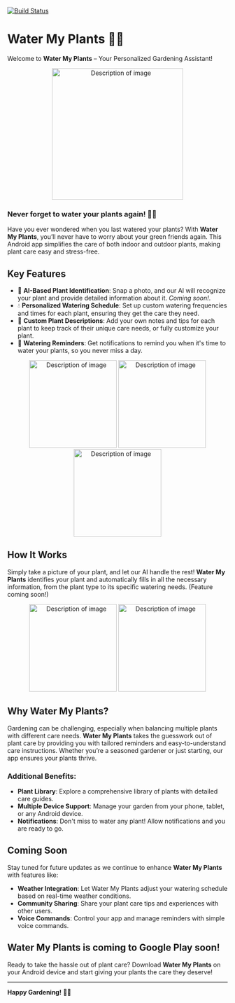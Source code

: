 [![Build Status](https://app.bitrise.io/app/78d394be-8310-47be-b9d7-e29d2379ce2d/status.svg?token=QU9GsRJeahGrx8bePgHwfg&branch=0.1.0/release)](https://app.bitrise.io/app/78d394be-8310-47be-b9d7-e29d2379ce2d)

# Water My Plants 🌿📱

Welcome to **Water My Plants** – Your Personalized Gardening Assistant! 

<p align="center">
  <img src="https://github.com/user-attachments/assets/8d2e5178-0216-4d48-b616-22af3f388cc0" alt="Description of image" width="300"/>
</p>

### Never forget to water your plants again! 🌺💧

Have you ever wondered when you last watered your plants? With **Water My Plants**, you’ll never have to worry about your green friends again. This Android app simplifies the care of both indoor and outdoor plants, making plant care easy and stress-free.

## Key Features

- 🌱 **AI-Based Plant Identification**: Snap a photo, and our AI will recognize your plant and provide detailed information about it. _Coming soon!_.
- 💧 **Personalized Watering Schedule**: Set up custom watering frequencies and times for each plant, ensuring they get the care they need.
- 📝 **Custom Plant Descriptions**: Add your own notes and tips for each plant to keep track of their unique care needs, or fully customize your plant.
- 🔔 **Watering Reminders**: Get notifications to remind you when it's time to water your plants, so you never miss a day.

<p align="center">
    <img src="https://github.com/user-attachments/assets/1f604480-7ac8-43ef-a2c0-afea929511e1" alt="Description of image" width="200"/>
    <img src="https://github.com/user-attachments/assets/b260128a-a488-4d48-979f-c78d344cc51b" alt="Description of image" width="200"/>
    <img src="https://github.com/user-attachments/assets/3d45a01a-a28d-4687-93fe-6689b00bcace" alt="Description of image" width="200"/>
</p>

## How It Works

Simply take a picture of your plant, and let our AI handle the rest! **Water My Plants** identifies your plant and automatically fills in all the necessary information, from the plant type to its specific watering needs. (Feature coming soon!)

<p align="center">
  <img src="https://github.com/user-attachments/assets/6ed37d6b-de74-4972-8b39-21031cce0635" alt="Description of image" width="200"/>
    <img src="https://github.com/user-attachments/assets/285b32c6-7e24-4f2f-97c8-5827bd4b7d46" alt="Description of image" width="200"/>
</p>

## Why Water My Plants?

Gardening can be challenging, especially when balancing multiple plants with different care needs. **Water My Plants** takes the guesswork out of plant care by providing you with tailored reminders and easy-to-understand care instructions. Whether you’re a seasoned gardener or just starting, our app ensures your plants thrive.

### Additional Benefits:

- **Plant Library**: Explore a comprehensive library of plants with detailed care guides.
- **Multiple Device Support**: Manage your garden from your phone, tablet, or any Android device.
- **Notifications**: Don't miss to water any plant! Allow notifications and you are ready to go.

## Coming Soon

Stay tuned for future updates as we continue to enhance **Water My Plants** with features like:

- **Weather Integration**: Let Water My Plants adjust your watering schedule based on real-time weather conditions.
- **Community Sharing**: Share your plant care tips and experiences with other users.
- **Voice Commands**: Control your app and manage reminders with simple voice commands.

## Water My Plants is coming to Google Play soon!

Ready to take the hassle out of plant care? Download **Water My Plants** on your Android device and start giving your plants the care they deserve!

---

**Happy Gardening!** 🌿📲
